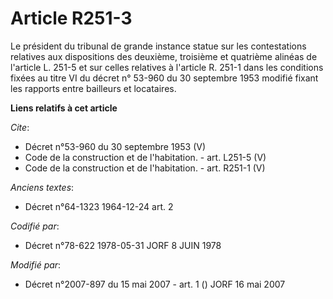 # Article R251-3

Le président du tribunal de grande instance statue sur les contestations relatives aux dispositions des deuxième, troisième
et quatrième alinéas de l'article L. 251-5 et sur celles relatives à l'article R. 251-1 dans les conditions fixées au titre
VI du décret n° 53-960 du 30 septembre 1953 modifié fixant les rapports entre bailleurs et locataires.

**Liens relatifs à cet article**

_Cite_:

  - Décret n°53-960 du 30 septembre 1953 (V)
  - Code de la construction et de l'habitation. - art. L251-5 (V)
  - Code de la construction et de l'habitation. - art. R251-1 (V)

_Anciens textes_:

  - Décret n°64-1323 1964-12-24 art. 2

_Codifié par_:

  - Décret n°78-622 1978-05-31 JORF 8 JUIN 1978

_Modifié par_:

  - Décret n°2007-897 du 15 mai 2007 - art. 1 () JORF 16 mai 2007
